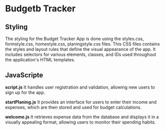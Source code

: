 <h1> Budgetb Tracker</h1>

<h2>Styling</h2>

The styling for the Budget Tracker App is done using the styles.css, formstyle.css, homestyle.css, planingstyle.css files. This CSS files contains the styles and layout rules that define the visual appearance of the app. It includes selectors for various elements, classes, and IDs used throughout the application's HTML templates.

<h2>JavaScripte</h2>

<strong>script.js</strong> It handles user registration and validation, allowing new users to sign up for the app.

<strong>startPlaning.js</strong> It provides an interface for users to enter their income and expenses, which are then stored and used for budget calculations.

<strong>welcome.js</strong> It retrieves expense data from the database and displays it in a visually appealing format, allowing users to monitor their spending habits.
